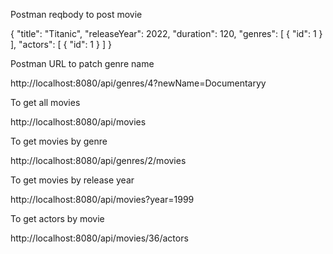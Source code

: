 Postman reqbody to post movie

{
"title": "Titanic",
"releaseYear": 2022,
"duration": 120,
"genres": [
{ "id": 1 }
],
"actors": [
{ "id": 1 }
]
}

Postman URL to patch genre name

http://localhost:8080/api/genres/4?newName=Documentaryy

To get all movies

http://localhost:8080/api/movies

To get movies by genre

http://localhost:8080/api/genres/2/movies

To get movies by release year

http://localhost:8080/api/movies?year=1999

To get actors by movie

http://localhost:8080/api/movies/36/actors






